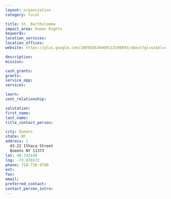 ```yaml
---
layout: organization
category: local

title: St. Bartholomew
impact_area: Human Rights
keywords: 
location_services: 
location_offices: 
website: https://plus.google.com/106583634469113190893/about?gl=us&hl=en

description: 
mission: 

cash_grants: 
grants: 
service_opp: 
services: 

learn: 
cont_relationship: 

salutation: 
first_name: 
last_name: 
title_contact_person: 

city: Queens
state: NY
address: |
  43-22 Ithaca Street    
  Queens NY 11373
lat: 40.743149
lng: -73.876572
phone: 718-726-9790
ext: 
fax: 
email: 
preferred_contact: 
contact_person_intro: 
---
```

